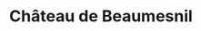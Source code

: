 ---
guid: "e650429be219"
title: "Château de Beaumesnil"
latlng: "49.013984, 0.711376"
youtubeId: "GQYDieMBxgU" 
---